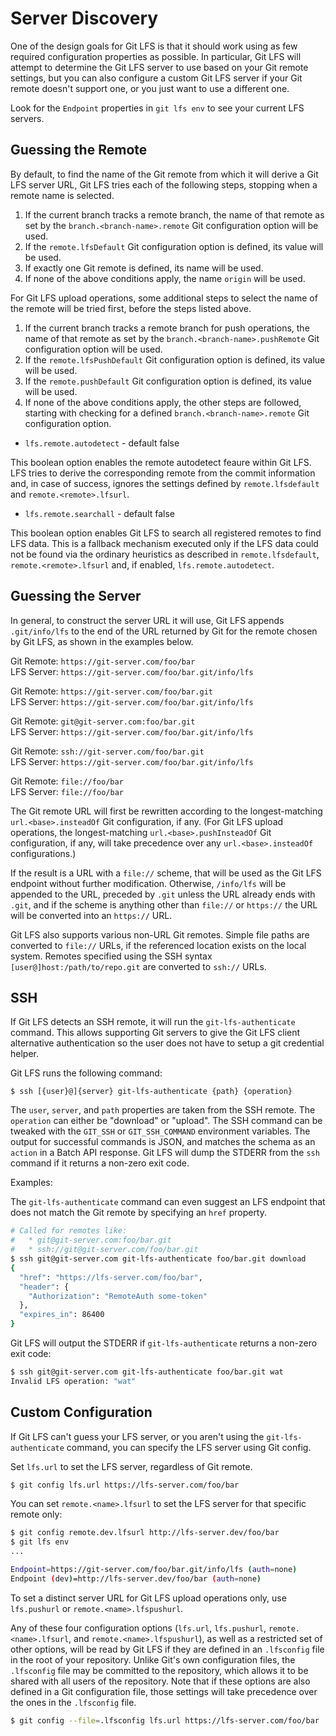 # Server Discovery

One of the design goals for Git LFS is that it should work using as few
required configuration properties as possible.  In particular, Git LFS will
attempt to determine the Git LFS server to use based on your Git remote
settings, but you can also configure a custom Git LFS server if your Git
remote doesn't support one, or you just want to use a different one.

Look for the `Endpoint` properties in `git lfs env` to see your current LFS
servers.

## Guessing the Remote

By default, to find the name of the Git remote from which it will derive
a Git LFS server URL, Git LFS tries each of the following steps, stopping
when a remote name is selected.

1. If the current branch tracks a remote branch, the name of that remote
   as set by the `branch.<branch-name>.remote` Git configuration option
   will be used.
2. If the `remote.lfsDefault` Git configuration option is defined, its
   value will be used.
3. If exactly one Git remote is defined, its name will be used.
4. If none of the above conditions apply, the name `origin` will be used.

For Git LFS upload operations, some additional steps to select the name of
the remote will be tried first, before the steps listed above.

1. If the current branch tracks a remote branch for push operations, the
   name of that remote as set by the `branch.<branch-name>.pushRemote`
   Git configuration option will be used.
2. If the `remote.lfsPushDefault` Git configuration option is defined, its
   value will be used.
3. If the `remote.pushDefault` Git configuration option is defined, its
   value will be used.
4. If none of the above conditions apply, the other steps are followed,
   starting with checking for a defined `branch.<branch-name>.remote` Git
   configuration option.



* `lfs.remote.autodetect` - default false

This boolean option enables the remote autodetect feaure within Git LFS.
LFS tries to derive the corresponding remote from the commit information
and, in case of success, ignores the settings defined by
`remote.lfsdefault` and `remote.<remote>.lfsurl`.

* `lfs.remote.searchall` - default false

This boolean option enables Git LFS to search all registered remotes to
find LFS data. This is a fallback mechanism executed only if the LFS
data could not be found via the ordinary heuristics as described in
`remote.lfsdefault`, `remote.<remote>.lfsurl` and, if enabled,
`lfs.remote.autodetect`.


## Guessing the Server

In general, to construct the server URL it will use, Git LFS appends
`.git/info/lfs` to the end of the URL returned by Git for the remote
chosen by Git LFS, as shown in the examples below.

Git Remote: `https://git-server.com/foo/bar`<br>
LFS Server: `https://git-server.com/foo/bar.git/info/lfs`

Git Remote: `https://git-server.com/foo/bar.git`<br>
LFS Server: `https://git-server.com/foo/bar.git/info/lfs`

Git Remote: `git@git-server.com:foo/bar.git`<br>
LFS Server: `https://git-server.com/foo/bar.git/info/lfs`

Git Remote: `ssh://git-server.com/foo/bar.git`<br>
LFS Server: `https://git-server.com/foo/bar.git/info/lfs`

Git Remote: `file://foo/bar`<br>
LFS Server: `file://foo/bar`

The Git remote URL will first be rewritten according to the longest-matching
`url.<base>.insteadOf` Git configuration, if any.  (For Git LFS upload
operations, the longest-matching `url.<base>.pushInsteadOf` Git configuration,
if any, will take precedence over any `url.<base>.insteadOf` configurations.)

If the result is a URL with a `file://` scheme, that will be used as the
Git LFS endpoint without further modification.  Otherwise, `/info/lfs` will
be appended to the URL, preceded by `.git` unless the URL already ends with
`.git`, and if the scheme is anything other than `file://` or `https://`
the URL will be converted into an `https://` URL.

Git LFS also supports various non-URL Git remotes.  Simple file paths
are converted to `file://` URLs, if the referenced location exists on
the local system.  Remotes specified using the SSH syntax
`[user@]host:/path/to/repo.git` are converted to `ssh://` URLs.

## SSH

If Git LFS detects an SSH remote, it will run the `git-lfs-authenticate`
command. This allows supporting Git servers to give the Git LFS client
alternative authentication so the user does not have to setup a git credential
helper.

Git LFS runs the following command:

    $ ssh [{user}@]{server} git-lfs-authenticate {path} {operation}

The `user`, `server`, and `path` properties are taken from the SSH remote. The
`operation` can either be "download" or "upload". The SSH command can be
tweaked with the `GIT_SSH` or `GIT_SSH_COMMAND` environment variables. The
output for successful commands is JSON, and matches the schema as an `action`
in a Batch API response. Git LFS will dump the STDERR from the `ssh` command if
it returns a non-zero exit code.

Examples:

The `git-lfs-authenticate` command can even suggest an LFS endpoint that does
not match the Git remote by specifying an `href` property.

```bash
# Called for remotes like:
#   * git@git-server.com:foo/bar.git
#   * ssh://git@git-server.com/foo/bar.git
$ ssh git@git-server.com git-lfs-authenticate foo/bar.git download
{
  "href": "https://lfs-server.com/foo/bar",
  "header": {
    "Authorization": "RemoteAuth some-token"
  },
  "expires_in": 86400
}
```

Git LFS will output the STDERR if `git-lfs-authenticate` returns a non-zero
exit code:

```bash
$ ssh git@git-server.com git-lfs-authenticate foo/bar.git wat
Invalid LFS operation: "wat"
```

## Custom Configuration

If Git LFS can't guess your LFS server, or you aren't using the
`git-lfs-authenticate` command, you can specify the LFS server using Git config.

Set `lfs.url` to set the LFS server, regardless of Git remote.

```bash
$ git config lfs.url https://lfs-server.com/foo/bar
```

You can set `remote.<name>.lfsurl` to set the LFS server for that specific
remote only:

```bash
$ git config remote.dev.lfsurl http://lfs-server.dev/foo/bar
$ git lfs env
...

Endpoint=https://git-server.com/foo/bar.git/info/lfs (auth=none)
Endpoint (dev)=http://lfs-server.dev/foo/bar (auth=none)
```

To set a distinct server URL for Git LFS upload operations only, use
`lfs.pushurl` or `remote.<name>.lfspushurl`.

Any of these four configuration options (`lfs.url`, `lfs.pushurl`,
`remote.<name>.lfsurl`, and `remote.<name>.lfspushurl`), as well as
a restricted set of other options, will be read by Git LFS if they
are defined in an `.lfsconfig` file in the root of your repository.
Unlike Git's own configuration files, the `.lfsconfig` file may be
committed to the repository, which allows it to be shared with all
users of the repository.  Note that if these options are also defined
in a Git configuration file, those settings will take precedence over
the ones in the `.lfsconfig` file.

```bash
$ git config --file=.lfsconfig lfs.url https://lfs-server.com/foo/bar
```
